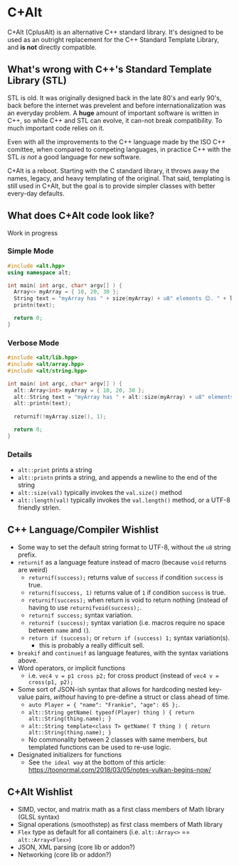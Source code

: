 # C+Alt
C+Alt (CplusAlt) is an alternative C++ standard library. It's designed to be used as an outright replacement for the C++ Standard Template Library, and **is not** directly compatible.

## What's wrong with C++'s Standard Template Library (STL)
STL is old. It was originally designed back in the late 80's and early 90's, back before the internet was prevelent and before internationalization was an everyday problem. A **huge** amount of important software is written in C++, so while C++ and STL can evolve, it can-not break compatibility. To much important code relies on it.

Even with all the improvements to the C++ language made by the ISO C++ comittee, when compared to competing languages, in practice C++ with the STL _is not_ a good language for new software.

C+Alt is a reboot. Starting with the C standard library, it throws away the names, legacy, and heavy templating of the original. That said, templating is still used in C+Alt, but the goal is to provide simpler classes with better every-day defaults.

## What does C+Alt code look like?
Work in progress


### Simple Mode
```c++
#include <alt.hpp>
using namespace alt;

int main( int argc, char* argv[] ) {
  Array<> myArray = { 10, 20, 30 };
  String text = "myArray has " + size(myArray) + u8" elements 😊. " + length("dog");
  printn(text);

  return 0;
}
```

### Verbose Mode

```c++
#include <alt/lib.hpp>
#include <alt/array.hpp>
#include <alt/string.hpp>

int main( int argc, char* argv[] ) {
  alt::Array<int> myArray = { 10, 20, 30 };
  alt::String text = "myArray has " + alt::size(myArray) + u8" elements 😊. " + alt::length("dog");
  alt::printn(text);
  
  returnif(!myArray.size(), 1);

  return 0;
}
```

### Details
* `alt::print` prints a string
* `alt::printn` prints a string, and appends a newline to the end of the string
* `alt::size(val)` typically invokes the `val.size()` method 
* `alt::length(val)` typically invokes the `val.length()` method, or a UTF-8 friendly strlen.


## C++ Language/Compiler Wishlist
* Some way to set the default string format to UTF-8, without the `u8` string prefix.
* `returnif` as a language feature instead of macro (because `void` returns are weird)
  * `returnif(success);` returns value of `success` if condition `success` is true.
  * `returnif(success, 1)` returns value of `1` if condition `success` is true.
  * `returnif(success);` when return is void to return nothing (instead of having to use `returnifvoid(success);`.
  * `returnif success;` syntax variation.
  * `returnif (success);` syntax variation (i.e. macros require no space between `name` and `(`).
  * `return if (success);` or `return if (success) 1;` syntax variation(s).
    * this is probably a really difficult sell.
* `breakif` and `continueif` as language features, with the syntax variations above.
* Word operators, or implicit functions
  * i.e. `vec4 v = p1 cross p2;` for cross product (instead of `vec4 v = cross(p1, p2);`
* Some sort of JSON-ish syntax that allows for hardcoding nested key-value pairs, _without_ having to pre-define a struct or class ahead of time.
  * `auto Player = { "name": "Frankie", "age": 65 };`.
  * `alt::String getName( typeof(Player) thing ) { return alt::String(thing.name); }`
  * `alt::String template<class T> getName( T thing ) { return alt::String(thing.name); }`
  * No commonality between 2 classes with same members, but templated functions can be used to re-use logic.
* Designated initializers for functions
  * See `the ideal way` at the bottom of this article: https://toonormal.com/2018/03/05/notes-vulkan-begins-now/
## C+Alt Wishlist
* SIMD, vector, and matrix math as a first class members of Math library (GLSL syntax)
* Signal operations (smoothstep) as first class members of Math library
* `Flex` type as default for all containers (i.e. `alt::Array<>` == `alt::Array<Flex>`)
* JSON, XML parsing (core lib or addon?)
* Networking (core lib or addon?)
